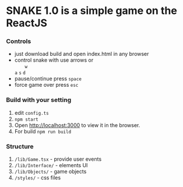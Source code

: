 # SNAKE 1.0 is a simple game on the ReactJS

### Controls
 - just download build and open index.html in any browser
 - control snake with use arrows or<br>
&nbsp; &nbsp; &nbsp; &nbsp;`w`<br>
`a` `s` `d`
 - pause/continue press `space`
 - force game over press `esc`

### Build with your setting
1) edit `config.ts`
2) `npm start`
3) Open [http://localhost:3000](http://localhost:3000) to view it in the browser.
4) For build `npm run build`

### Structure
 1) `/lib/Game.tsx` - provide user events
 2) `/lib/Interface/` - elements UI
 3) `/lib/Objects/` - game objects
 4) `/styles/` - css files
